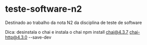 # teste-software-n2
Destinado ao trabalho da nota N2 da disciplina de teste de software

Dica: desinstala o chai
e instala o chai
npm install chai@4.3.7 chai-http@4.3.0 --save-dev

